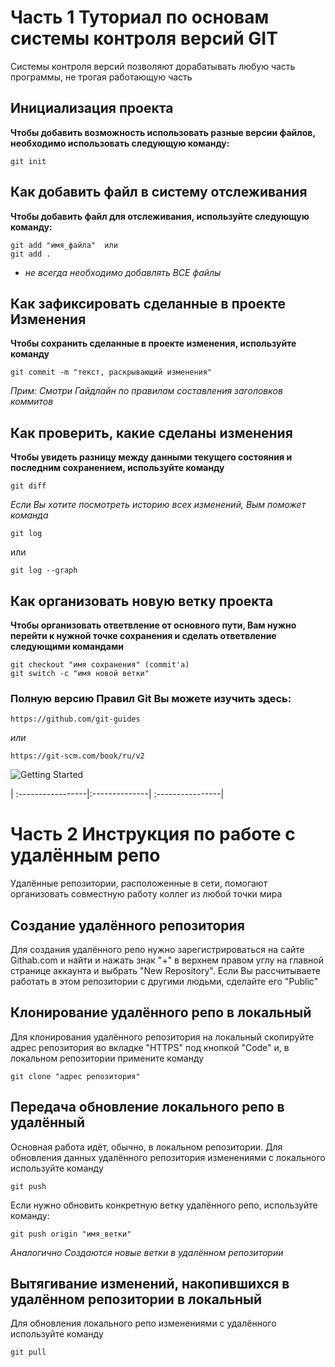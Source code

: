 # Часть 1 Туториал по основам системы контроля версий GIT

Системы контроля версий позволяют дорабатывать любую часть программы, не трогая работающую часть

## Инициализация проекта
**Чтобы добавить возможность использовать разные версии файлов, необходимо использовать следующую команду:**

```fix
git init
```


## Как добавить файл в систему отслеживания
**Чтобы добавить файл для отслеживания, используйте следующую команду:**

```
git add "имя_файла"  или
git add .
```
* *не всегда необходимо добавлять ВСЕ файлы*

## Как зафиксировать сделанные в проекте Изменения
**Чтобы сохранить сделанные в проекте изменения, используйте команду**

```fix
git commit -m "текст, раскрывающий изменения"
```
*Прим: Смотри Гайдлайн по правилам составления заголовков коммитов*

## Как проверить, какие сделаны изменения
**Чтобы увидеть разницу между данными текущего состояния и последним сохранением, используйте команду**

```
git diff
```
*Если Вы хотите посмотреть историю всех изменений, Вым поможет команда*

```
git log
```
или
```
git log --graph
```


## Как организовать новую ветку проекта
**Чтобы организовать ответвление от основного пути, Вам нужно перейти к нужной точке сохранения и сделать ответвление следующими командами**

```
git checkout "имя сохранения" (commit'a)
git switch -c "имя новой ветки"
```

### Полную версию Правил Git Вы можете изучить здесь:

```
https://github.com/git-guides
```
*или*

```
https://git-scm.com/book/ru/v2
```

![Getting Started](1_check.png)


| :-----------------|:--------------| :----------------|



# Часть 2 Инструкция по работе с удалённым репо

Удалённые репозитории, расположенные в сети, помогают организовать совместную работу коллег из любой точки мира

## Создание удалённого репозитория

Для создания удалённого репо нужно зарегистрироваться на сайте Githab.com и найти и нажать знак "+" в верхнем правом углу на главной странице аккаунта и выбрать "New Repository".
Если Вы рассчитываете работать в этом репозитории с другими людьми, сделайте его "Public"

## Клонирование удалённого репо в локальный

Для клонирования удалённого репозитория на локальный скопируйте адрес репозитория во вкладке "HTTPS" под кнопкой "Code" и, в локальном репозитории примените команду 

```
git clone "адрес репозитория"
```

## Передача обновление локального репо в удалённый

Основная работа идёт, обычно, в локальном репозитории. Для обновления данных удалённого репозитория изменениями с локального используйте команду

```
git push
```

Если нужно обновить конкретную ветку удалённого репо, используйте команду:

```
git push origin "имя_ветки"
```

*Аналогично Создаются новые ветки в удалённом репозитории*


## Вытягивание изменений, накопившихся в удалённом репозитории в локальный

Для обновления локального репо изменениями с удалённого используйте команду

```
git pull
```
